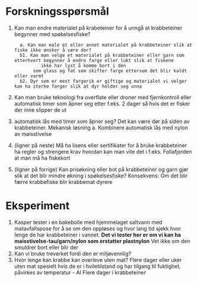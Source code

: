 # Forskningsspørsmål
1. Kan man endre materialet på krabeteiner for å unngå at krabbeteiner begynner med spøkelsesfiske?

         a. Kan man male et eller annet materialet på krabbeteiner slik at fiske ikke ønsker å være der?
         b1. Kan man velge et materialet på krabbeteiner eller garn som etterhvert begynner å endre farge eller lukt slik at fiskene 
                 ikke har lyst å komme bort i den
              som glass og fat som skifter farge ettersom det blir kaldt eller varmt
         b2. Dyr som er mest fargerik er giftige og materialet vi velger kan ha sterke farger slik at dyr holder seg unna

         
1. Kan man bruke teknologi fra overflate eller droner med fjernkontroll eller automatisk timer som åpner seg etter f.eks. 2 dager så hvis det er fisker der inne slipper de ut
1. automatisk lås med timer som åpner seg? Det kan være dør på siden av krabbeteiner. Mekanisk løsning
         a. Kombinere automatisk lås med nylon av maisstivelse
   
1. (ligner på neste) Må ha lisens eller sertifikater for å bruke krabbeteiner
        ha regler og strengere krav
        hvordan kan man vite det i f.eks. Follafjorden at man må ha fiskekort
1. (ligner på forrige) Kan prisøkning eller bot på krabbeteiner og garn gjør slik at det blir mindre økning i spøkelsesfiske?
        Konsekvens: Om det blir færre krabbefiske blir krabbemat dyrere

# Eksperiment
1. Kasper tester i en bakebolle med hjemmelaget saltvann med matavfallspose for å se om den oppløses og hvor lang tid
     sjekk hvor lenge de har krabbeteiner i vannet.
        **Det vi tester her er om vi kan ha maisstivelse-tau/garn/nylon som erstatter plastnylon**
            Vet ikke om den smuldrer bort eller blir der
1. Kan vi bruke treverket fordi den er miljøvennlig?
1. Hvor lenge kan krabbe kan overleve uten mat?
               Flere dager eller uker uten mat spesielt hvis de er i hviletilstand og har tilgang til fuktighet, påvirkes av temperatur - AI
               Flere dager i krabbeteiner
